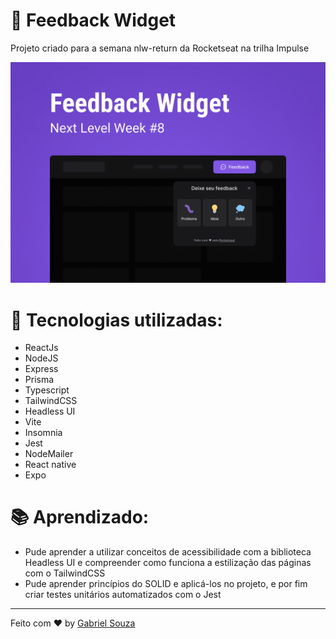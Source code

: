 # 🚀 Feedback Widget 

Projeto criado para a semana nlw-return da Rocketseat na trilha Impulse

<p align="center">
    <img alt="Capa Widget" src="./web/src/assets/Capa.png"/>
</p>

# 🔧 Tecnologias utilizadas:

- ReactJs
- NodeJS
- Express
- Prisma
- Typescript
- TailwindCSS
- Headless UI
- Vite
- Insomnia
- Jest
- NodeMailer
- React native
- Expo

# 📚 Aprendizado:

- Pude aprender a utilizar conceitos de acessibilidade com a biblioteca Headless UI e compreender como funciona a estilização das páginas com o TailwindCSS
- Pude aprender princípios do SOLID e aplicá-los no projeto, e por fim criar testes unitários automatizados com o Jest

---
Feito com ♥ by [Gabriel Souza](https://www.linkedin.com/in/gabriel-souza-98a471208/)

